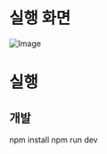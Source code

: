 # 실행 화면
![Image](https://github.com/user-attachments/assets/4152387d-53cc-47cd-85bb-11451e7adc5e)

# 실행
## 개발

npm install
npm run dev
